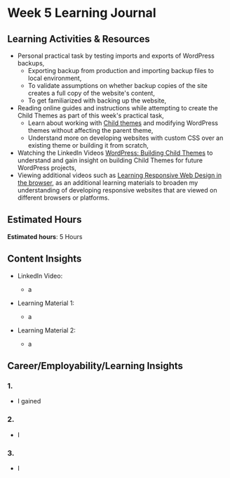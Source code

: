 # Week 5 Learning Journal <br/>

## Learning Activities & Resources
* Personal practical task by testing imports and exports of WordPress backups,
  * Exporting backup from production and importing backup files to local environment,
  * To validate assumptions on whether backup copies of the site creates a full copy of the website's content,
  * To get familiarized with backing up the website,
* Reading online guides and instructions while attempting to create the Child Themes as part of this week's practical task,
  * Learn about working with [Child themes](https://developer.wordpress.org/themes/advanced-topics/child-themes/) and modifying WordPress themes without affecting the parent theme,
  * Understand more on developing websites with custom CSS over an existing theme or building it from scratch,
* Watching the LinkedIn Videos [WordPress: Building Child Themes](https://www.linkedin.com/learning/wordpress-building-child-themes-3/what-you-need-to-know?autoSkip=true&resume=false&u=2223545) to understand and gain insight on building Child Themes for future WordPress projects,
* Viewing additional videos such as [Learning Responsive Web Design in the browser](https://www.linkedin.com/learning/learning-responsive-web-design-in-the-browser/welcome?u=2223545), as an additional learning materials to broaden my understanding of developing responsive websites that are viewed on different browsers or platforms.


## Estimated Hours
**Estimated hours**: 5 Hours

## Content Insights
* LinkedIn Video: 
  - a


* Learning Material 1: 
  - a


* Learning Material 2: 
  - a



## Career/Employability/Learning Insights

### 1. <br>
  - I gained 


### 2. <br>
  - I


### 3.  <br>
  - I